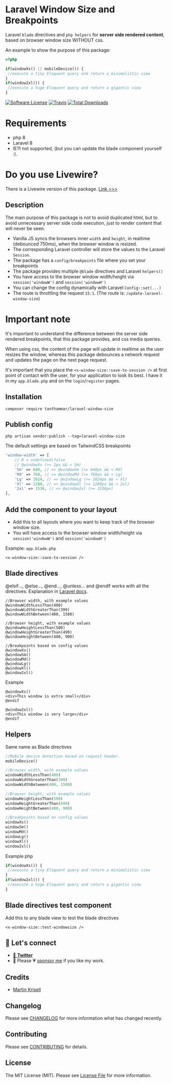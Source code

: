 # Laravel Window Size and Breakpoints
Laravel `blade` directives and `php helpers` for **server side rendered content**, based on browser window size WITHOUT css.

An example to show the purpose of this package:
```php 
<?php

if(windowXs() || mobileDevice()) {
 //execute a tiny Eloquent query and return a minimalistic view
}
if(window2xl()) {
 //execute a huge Eloquent query and return a gigantic view
}
```

[![Software License](https://img.shields.io/badge/license-MIT-brightgreen.svg?style=flat-square)](LICENSE.md)
[![Travis](https://img.shields.io/travis/tanthammar/laravel-window-size.svg?style=flat-square)]()
[![Total Downloads](https://img.shields.io/packagist/dt/tanthammar/laravel-window-size.svg?style=flat-square)](https://packagist.org/packages/tanthammar/laravel-window-size)

# Requirements
* php 8
* Laravel 8
* IE11 not supported, (but you can update the blade component yourself :).

# Do you use Livewire?
There is a Livewire version of this package. [Link >>>](https://github.com/TinaHammar/livewire-window-size)


## Description
The main purpose of this package is not to avoid duplicated html,
but to avoid unnecessary server side code execution, just to render content that will never be seen.

* Vanilla JS syncs the browsers inner `width` and `height`, in realtime (debounced 750ms), when the browser window is resized.
* The corresponding Laravel controller will store the values to the Laravel `Session`.
* The package has a `config/breakpoints` file where you set your breakpoints
* The package provides multiple `@blade` directives and Laravel `helpers()`
* You have access to the browser window width/height via `session('windowW')` and `session('windowH')`
* You can change the config dynamically with Laravel `Config::set(...)`
* The route is throttling the request `15:1`. (The route is: `/update-laravel-window-size`)

# Important note
It's important to understand the difference between the server side rendered breakpoints, that this package provides, and css media queries.

When using css, the content of the page will update in realtime as the user resizes the window,
whereas this package debounces a network request and updates the page on the next page request.

It's important that you place the `<x-window-size::save-to-session />` at first point of contact with the user, for your application to look its best. I have it in my `app.blade.php` and on the `login`/`register` pages.


## Installation
```
composer require tanthammar/laravel-window-size
```

## Publish config
```
php artisan vendor:publish --tag=laravel-window-size
```


The default settings are based on TailwindCSS breakpoints
```php
'window-width' => [
    // 0 = undefined|false
    // @windowXs (>= 1px && < Sm)
    'Sm' => 640, // => @windowSm (>= 640px && < Md)
    'Md' => 768, // => @windowMd (>= 768px && < Lg)
    'Lg' => 1024, // => @windowLg (>= 1024px && < Xl)
    'Xl' => 1280, // => @windowXl (>= 1280px && < 2xl)
    '2xl' => 1536, // => @window2xl (>= 1536px)
],
```

## Add the component to your layout
* Add this to all layouts where you want to keep track of the browser window size.
* You will have access to the browser window width/height via `session('windowW')` and `session('windowH')`

Example: `app.blade.php`
```blade
<x-window-size::save-to-session />
```

## Blade directives
@elsif..., @else..., @end..., @unless... and @endif works with all the directives. Explanation in [Laravel docs](https://laravel.com/docs/8.x/blade#custom-if-statements).
```blade
//Browser width, with example values
@windowWidthLessThan(400)
@windowWidthGreaterThan(399)
@windowWidthBetween(400, 1500)

//Browser height, with example values
@windowHeightLessThan(500)
@windowHeightGreaterThan(499)
@windowHeightBetween(400, 900)

//Breakpoints based on config values
@windowXs()
@windowSm()
@windowMd()
@windowLg()
@windowXl()
@window2xl()
```
Example
```blade 
@windowXs()
<div>This window is extra small</div>
@endif

@window2xl()
<div>This window is very large</div>
@endif
```

## Helpers
Same name as Blade directives
```php
//Mobile device detection based on request header.
mobileDevice()

//Browser width, with example values
windowWidthLessThan(400)
windowWidthGreaterThan(399)
windowWidthBetween(400, 1500)

//Browser height, with example values
windowHeightLessThan(500)
windowHeightGreaterThan(499)
windowHeightBetween(400, 900)

//Breakpoints based on config values
windowXs()
windowSm()
windowMd()
windowLg()
windowXl()
window2xl()
```

Example php
```php 
if(windowXs()) {
 //execute a tiny Eloquent query and return a minimalistic view
}
if(window2xl()) {
 //execute a huge Eloquent query and return a gigantic view
}
```

## Blade directives test component
Add this to any blade view to test the blade directives
```blade 
<x-window-size::test-windowsize />
```

## 💬 Let's connect
* [🔗 **Twitter**](https://twitter.com/TinaHammar)
*  🔗 Please 💗 [sponsor me](https://github.com/sponsors/tanthammar) if you like my work.

## Credits
* [Martin Krisell](https://github.com/Krisell)


## Changelog
Please see [CHANGELOG](CHANGELOG.md) for more information what has changed recently.

## Contributing
Please see [CONTRIBUTING](CONTRIBUTING.md) for details.

## License
The MIT License (MIT). Please see [License File](/LICENSE.md) for more information.
